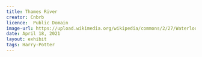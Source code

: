 ```yaml
---
title: Thames River
creator: Cnbrb
licence:  Public Domain
image-url: https://upload.wikimedia.org/wikipedia/commons/2/27/Waterloo_Pier_1.jpg
date: April 18, 2021
layout: exhibit
tags: Harry-Potter
---
```

